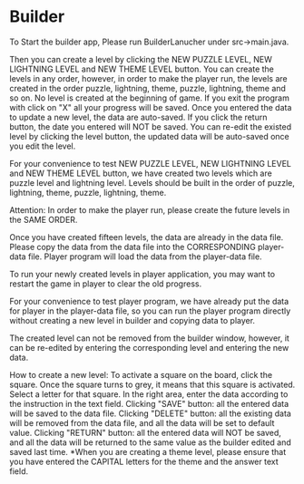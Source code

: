 # Builder

To Start the builder app, Please run BuilderLanucher under src->main.java.

Then you can create a level by clicking the NEW PUZZLE LEVEL, NEW LIGHTNING LEVEL and NEW THEME LEVEL
button. You can create the levels in any order, however, in order to make the player run,
the levels are created in the order puzzle, lightning, theme, puzzle, lightning, theme and so on.
No level is created at the beginning of game.
If you exit the program with click on "X" all your progress will be saved.
Once you entered the data to update a new level, the data are auto-saved.
If you click the return button, the date you entered will NOT be saved.
You can re-edit the existed level by clicking the level button, the updated data will be auto-saved once you edit the level.

For your convenience to test NEW PUZZLE LEVEL, NEW LIGHTNING LEVEL and NEW THEME LEVEL button,
we have created two levels which are puzzle level and lightning level. Levels should be built in the order of puzzle, lightning, theme, puzzle, lightning, theme.

Attention:
In order to make the player run, please create the future levels in the SAME ORDER.

Once you have created fifteen levels, the data are already in the data file. Please copy the data from the data file into the CORRESPONDING player-data file. Player program will load the data from the player-data file.

To run your newly created levels in player application, you may want to restart the game in player to clear the old progress.

For your convenience to test player program, we have already put the data for player in the player-data file,
so you can run the player program directly without creating a new level in builder and copying data to player.

The created level can not be removed from the builder window, however, it can be re-edited by entering the corresponding level and entering the new data.

How to create a new level:
To activate a square on the board, click the square. Once the square turns to grey, it means that
this square is activated. Select a letter for that square.
In the right area, enter the data according to the instruction in the text field.
Clicking "SAVE" button: all the entered data will be saved to the data file.
Clicking "DELETE" button: all the existing data will be removed from the data file, and all the data will be set to default value.
Clicking "RETURN" button: all the entered data will NOT be saved, and all the data will be returned to the same value as the builder edited and saved last time.
*When you are creating a theme level, please ensure that you have entered the CAPITAL letters for the theme and the answer text field.
